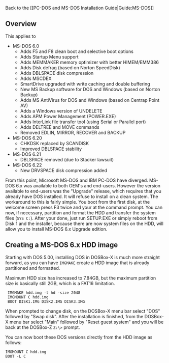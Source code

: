 Back to the [[PC-DOS and MS-DOS Installation Guide|Guide:MS-DOS]]

## Overview
This applies to
- MS-DOS 6.0
  - Adds F5 and F8 clean boot and selective boot options
  - Adds Startup Menu support
  - Adds MEMMAKER memory optimizer with better HIMEM/EMM386
  - Adds Disk defrag (based on Norton SpeedDisk)
  - Adds DBLSPACE disk compression
  - Adds MSCDEX
  - SmartDrive upgraded with write caching and double buffering
  - New MS Backup software for DOS and Windows (based on Norton Backup)
  - Adds MS AntiVirus for DOS and Windows (based on Centrap Point AV)
  - Adds a Windows version of UNDELETE
  - Adds APM Power Management (POWER.EXE)
  - Adds InterLink file transfer tool (using Serial or Parallel port)
  - Adds DELTREE and MOVE commands
  - Removed EDLIN, MIRROR, RECOVER and BACKUP
- MS-DOS 6.20
  - CHKDSK replaced by SCANDISK
  - Improved DBLSPACE stability
- MS-DOS 6.21
  - DBLSPACE removed (due to Stacker lawsuit)
- MS-DOS 6.22
  - New DRVSPACE disk compression added

From this point, Microsoft MS-DOS and IBM PC-DOS have diverged. MS-DOS 6.x was available to both OEM's and end-users. However the version available to end-users was the "Upgrade" release, which requires that you already have DOS installed. It will refuse to install on a clean system. The workaround to this is fairly simple. You boot from the first disk, at the welcome screen press F3 twice and your at the command prompt. You can now, if necessary, partition and format the HDD and transfer the system files (``SYS C:``). After your done, just run SETUP.EXE or simply reboot from Disk 1 and the installer, because there are now system files on the HDD, will allow you to install MS-DOS 6.x Upgrade edition.

## Creating a MS-DOS 6.x HDD image
Starting with DOS 5.00, installing DOS in DOSBox-X is much more straight forward, as you can have ``IMGMAKE`` create a HDD image that is already partitioned and formatted.

Maximum HDD size has increased to 7.84GB, but the maximum partition size is basically still 2GB, which is a FAT16 limitation.

```
 IMGMAKE hdd.img -t hd -size 2048
 IMGMOUNT C hdd.img
 BOOT DISK1.IMG DISK2.IMG DISK3.IMG
```

When prompted to change disk, on the DOSBox-X menu bar select "DOS" followed by "Swap disk". After the installation is finished, from the DOSBox-X menu bar select "Main" followed by "Reset guest system" and you will be back at the DOSBox-Z ``Z:\>`` prompt.

You can now boot these DOS versions directly from the HDD image as follows:
```
IMGMOUNT C hdd.img
BOOT -L C
```
